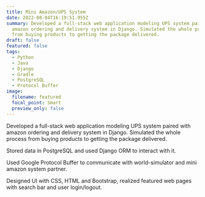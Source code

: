 ```yaml
---
title: Mini Amazon/UPS System
date: 2022-08-04T16:19:51.955Z
summary: Developed a full-stack web application modeling UPS system paired with
  amazon ordering and delivery system in Django. Simulated the whole process
  from buying products to getting the package delivered.
draft: false
featured: false
tags:
  - Python
  - Java
  - Django
  - Gradle
  - PostgreSQL
  - Protocol Buffer
image:
  filename: featured
  focal_point: Smart
  preview_only: false
---
```

Developed a full-stack web application modeling UPS system paired with amazon ordering and delivery system in Django. Simulated the whole process from buying products to getting the package delivered.

Stored data in PostgreSQL and used Django ORM to interact with it.

Used Google Protocol Buffer to communicate with world-simulator and mini amazon system partner.

Designed UI with CSS, HTML and Bootstrap, realized featured web pages with search bar and user login/logout.